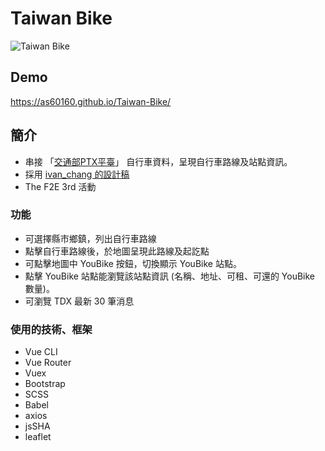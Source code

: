 # Taiwan Bike

![Taiwan Bike](https://i.imgur.com/JxYHWji.png)

## Demo
https://as60160.github.io/Taiwan-Bike/


## 簡介
- 串接 「[交通部PTX平臺](https://tdx.transportdata.tw/api-service/swagger)」 自行車資料，呈現自行車路線及站點資訊。
- 採用 [ivan_chang 的設計稿](https://2021.thef2e.com/users/6296432819610583743?week=2&type=1)
- The F2E 3rd 活動


### 功能
- 可選擇縣市鄉鎮，列出自行車路線
- 點擊自行車路線後，於地圖呈現此路線及起訖點
- 可點擊地圖中 YouBike 按鈕，切換顯示 YouBike 站點。
- 點擊 YouBike 站點能瀏覽該站點資訊 (名稱、地址、可租、可還的 YouBike 數量)。
- 可瀏覽 TDX 最新 30 筆消息


### 使用的技術、框架
- Vue CLI
- Vue Router
- Vuex
- Bootstrap
- SCSS
- Babel
- axios
- jsSHA
- leaflet
